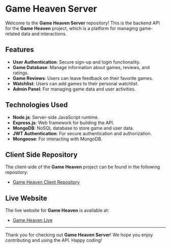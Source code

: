 # Game Heaven Server

Welcome to the **Game Heaven Server** repository! This is the backend API for the **Game Heaven** project, which is a platform for managing game-related data and interactions.

## Features

- **User Authentication**: Secure sign-up and login functionality.
- **Game Database**: Manage information about games, reviews, and ratings.
- **Game Reviews**: Users can leave feedback on their favorite games.
- **Watchlist**: Users can add games to their personal watchlist.
- **Admin Panel**: For managing game data and user activities.

## Technologies Used

- **Node.js**: Server-side JavaScript runtime.
- **Express.js**: Web framework for building the API.
- **MongoDB**: NoSQL database to store game and user data.
- **JWT Authentication**: For secure authentication and authorization.
- **Mongoose**: For interacting with MongoDB.

## Client Side Repository

The client-side of the **Game Heaven** project can be found in the following repository:

- [Game Heaven Client Repository](https://github.com/TanvirMain49/Game-Heaven-Client)

## Live Website

The live website for **Game Heaven** is available at:

- [Game Heaven Live](https://game-heaven-1117d.web.app/)

---

Thank you for checking out **Game Heaven Server**! We hope you enjoy contributing and using the API. Happy coding!
